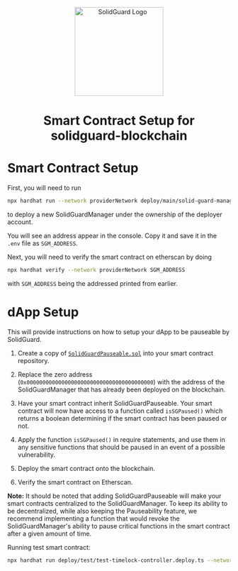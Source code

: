 <div align="center">
  <p align="center">
    <img src="../api/docs/img/solidguard-prototype-v1-2.png" width="200" alt="SolidGuard Logo" />
  </p>
<h1>Smart Contract Setup for solidguard-blockchain</h1>
</div>

# Smart Contract Setup
First, you will need to run
```bash
npx hardhat run --network providerNetwork deploy/main/solid-guard-manager.deploy.ts
```
to deploy a new SolidGuardManager under the ownership of the deployer account.

You will see an address appear in the console. Copy it and save it in the `.env` file as `SGM_ADDRESS`.

Next, you will need to verify the smart contract on etherscan by doing
```bash
npx hardhat verify --network providerNetwork SGM_ADDRESS
```
with `SGM_ADDRESS` being the addressed printed from earlier.

# dApp Setup

This will provide instructions on how to setup your dApp to be pauseable by SolidGuard.

1. Create a copy of [`SolidGuardPauseable.sol`](contracts/src/SolidGuardPauseable.sol) into your smart contract repository.

2. Replace the zero address (`0x0000000000000000000000000000000000000000`) with the address of the SolidGuardManager that has already been deployed on the blockchain.

3. Have your smart contract inherit SolidGuardPauseable. Your smart contract will now have access to a function called `isSGPaused()` which returns a boolean determining if the smart contract has been paused or not.

4. Apply the function `isSGPaused()` in require statements, and use them in any sensitive functions that should be paused in an event of a possible vulnerability.

5. Deploy the smart contract onto the blockchain.

6. Verify the smart contract on Etherscan.

**Note:** It should be noted that adding SolidGuardPauseable will make your smart contracts centralized to the SolidGuardManager. To keep its ability to be decentralized, while also keeping the Pauseability feature, we recommend implementing a function that would revoke the SolidGuardManager's ability to pause critical functions in the smart contract after a given amount of time.

Running test smart contract:
```bash
npx hardhat run deploy/test/test-timelock-controller.deploy.ts --network providerNetwork
```
